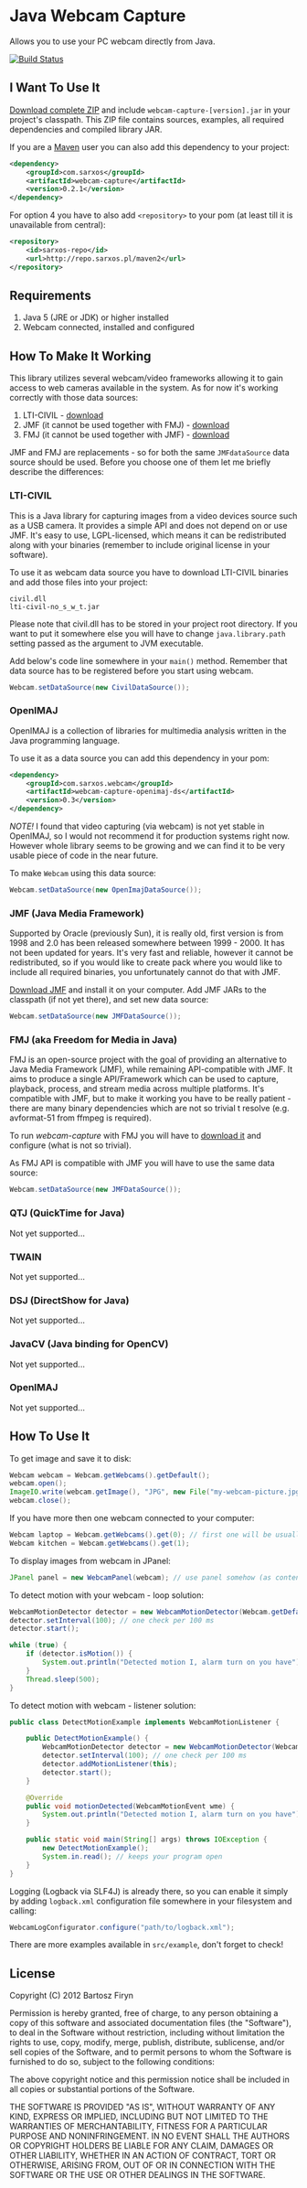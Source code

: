 # Java Webcam Capture

Allows you to use your PC webcam directly from Java.

[![Build Status](https://secure.travis-ci.org/sarxos/webcam-capture.png?branch=master)](http://travis-ci.org/sarxos/webcam-capture)

## I Want To Use It

[Download complete ZIP](http://www.sarxos.pl/repo/maven2/com/sarxos/webcam-capture/0.2/webcam-capture-0.2-dist.zip) 
and include ```webcam-capture-[version].jar``` in your project's classpath. This ZIP file contains sources, examples, all 
required dependencies and compiled library JAR.  

If you are a [Maven](http://maven.apache.org/) user you can also add this dependency to your project:

```xml
<dependency>
	<groupId>com.sarxos</groupId>
	<artifactId>webcam-capture</artifactId>
	<version>0.2.1</version>
</dependency>
```

For option 4 you have to also add ```<repository>``` to your pom (at least till it is unavailable from central):

```xml
<repository>
	<id>sarxos-repo</id>
	<url>http://repo.sarxos.pl/maven2</url>
</repository>
```

## Requirements

1. Java 5 (JRE or JDK) or higher installed
2. Webcam connected, installed and configured

## How To Make It Working

This library utilizes several webcam/video frameworks allowing it to gain access 
to web cameras available in the system. As for now it's working correctly with 
those data sources:

1. LTI-CIVIL - [download](http://lti-civil.org/download.php)
2. JMF (it cannot be used together with FMJ) - [download](http://www.oracle.com/technetwork/java/javase/download-142937.html)
3. FMJ (it cannot be used together with JMF) - [download](http://fmj-sf.net/downloads.php)

JMF and FMJ are replacements - so for both the same ```JMFdataSource``` data source should be used. 
Before you choose one of them let me briefly describe the differences:

### LTI-CIVIL

This is a Java library for capturing images from a video devices source such as a USB camera. It provides a 
simple API and does not depend on or use JMF. It's easy to use, LGPL-licensed, which means it can be 
redistributed along with your binaries (remember to include original license in your software).

To use it as webcam data source you have to download LTI-CIVIL binaries and add those files
into your project:

```
civil.dll
lti-civil-no_s_w_t.jar
```

Please note that civil.dll has to be stored in your project root directory. If you want to put it 
somewhere else you will have to change ```java.library.path``` setting passed as the argument 
to JVM executable.

Add below's code line somewhere in your ```main()``` method. Remember that data source has to be
registered before you start using webcam.

```java
Webcam.setDataSource(new CivilDataSource());
```

### OpenIMAJ

OpenIMAJ is a collection of libraries for multimedia analysis written in the Java 
programming language.

To use it as a data source you can add this dependency in your pom:

```xml
<dependency>
	<groupId>com.sarxos.webcam</groupId>
	<artifactId>webcam-capture-openimaj-ds</artifactId>
	<version>0.3</version>
</dependency>
```

*NOTE!* I found that video capturing (via webcam) is not yet stable in OpenIMAJ, so
I would not recommend it for production systems right now. However whole library seems
to be growing and we can find it to be very usable piece of code in the near future.

To make ```Webcam``` using this data source:

```java
Webcam.setDataSource(new OpenImajDataSource());
```

### JMF (Java Media Framework)

Supported by Oracle (previously Sun), it is really old, first version is from 1998 and 2.0 
has been released somewhere between 1999 - 2000. It has not been updated for years. It's very 
fast and reliable, however it cannot be redistributed, so if you would like to create pack
where you would like to include all required binaries, you unfortunately cannot do that with JMF. 

[Download JMF](http://www.oracle.com/technetwork/java/javase/download-142937.html) and  install
it on your computer. Add JMF JARs to the classpath (if not yet there), and set new data source: 

```java
Webcam.setDataSource(new JMFDataSource());
```

### FMJ (aka Freedom for Media in Java)

FMJ is an open-source project with the goal of providing an alternative to Java Media Framework 
(JMF), while remaining API-compatible with JMF. It aims to produce a single API/Framework which 
can be used to capture, playback, process, and stream media across multiple platforms. It's compatible
with JMF, but to make it working you have to be really patient - there are many binary dependencies
which are not so trivial t resolve (e.g. avformat-51 from ffmpeg is required).

To run _webcam-capture_ with FMJ you will have to [download it](http://fmj-sf.net/downloads.php) and
configure (what is not so trivial).

As FMJ API is compatible with JMF you will have to use the same data source:

```java
Webcam.setDataSource(new JMFDataSource());
```

### QTJ (QuickTime for Java)

Not yet supported...

### TWAIN

Not yet supported...

### DSJ (DirectShow for Java)

Not yet supported...

### JavaCV (Java binding for OpenCV)

Not yet supported...

### OpenIMAJ

Not yet supported...

## How To Use It

To get image and save it to disk:

```java
Webcam webcam = Webcam.getWebcams().getDefault();
webcam.open();
ImageIO.write(webcam.getImage(), "JPG", new File("my-webcam-picture.jpg")); // it will be created in project directory
webcam.close();
```

If you have more then one webcam connected to your computer:

```java
Webcam laptop = Webcam.getWebcams().get(0); // first one will be usually build-in one
Webcam kitchen = Webcam.getWebcams().get(1);
```

To display images from webcam in JPanel:

```java
JPanel panel = new WebcamPanel(webcam); // use panel somehow (as content pane, as subcomponents, etc)
```

To detect motion with your webcam - loop solution:

```java
WebcamMotionDetector detector = new WebcamMotionDetector(Webcam.getDefault());
detector.setInterval(100); // one check per 100 ms
detector.start();

while (true) {
	if (detector.isMotion()) {
		System.out.println("Detected motion I, alarm turn on you have");
	}
	Thread.sleep(500);
}
```

To detect motion with webcam - listener solution:

```java
public class DetectMotionExample implements WebcamMotionListener {

	public DetectMotionExample() {
		WebcamMotionDetector detector = new WebcamMotionDetector(Webcam.getDefault());
		detector.setInterval(100); // one check per 100 ms
		detector.addMotionListener(this);
		detector.start();
	}

	@Override
	public void motionDetected(WebcamMotionEvent wme) {
		System.out.println("Detected motion I, alarm turn on you have");
	}

	public static void main(String[] args) throws IOException {
		new DetectMotionExample();
		System.in.read(); // keeps your program open
	}
}
```

Logging (Logback via SLF4J) is already there, so you can enable it simply by adding 
```logback.xml``` configuration file somewhere in your filesystem and calling:

```java
WebcamLogConfigurator.configure("path/to/logback.xml");
```

There are more examples available in ```src/example```, don't forget to check!

## License

Copyright (C) 2012 Bartosz Firyn

Permission is hereby granted, free of charge, to any person obtaining a copy of this software and associated documentation files (the "Software"), to deal in the Software without restriction, including without limitation the rights to use, copy, modify, merge, publish, distribute, sublicense, and/or sell copies of the Software, and to permit persons to whom the Software is furnished to do so, subject to the following conditions:

The above copyright notice and this permission notice shall be included in all copies or substantial portions of the Software.

THE SOFTWARE IS PROVIDED "AS IS", WITHOUT WARRANTY OF ANY KIND, EXPRESS OR IMPLIED, INCLUDING BUT NOT LIMITED TO THE WARRANTIES OF MERCHANTABILITY, FITNESS FOR A PARTICULAR PURPOSE AND NONINFRINGEMENT. IN NO EVENT SHALL THE AUTHORS OR COPYRIGHT HOLDERS BE LIABLE FOR ANY CLAIM, DAMAGES OR OTHER LIABILITY, WHETHER IN AN ACTION OF CONTRACT, TORT OR OTHERWISE, ARISING FROM, OUT OF OR IN CONNECTION WITH THE SOFTWARE OR THE USE OR OTHER DEALINGS IN THE SOFTWARE.


